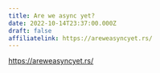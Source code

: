 ```yaml
---
title: Are we async yet?
date: 2022-10-14T23:37:00.000Z
draft: false
affiliatelink: https://areweasyncyet.rs/
---
```

https://areweasyncyet.rs/

